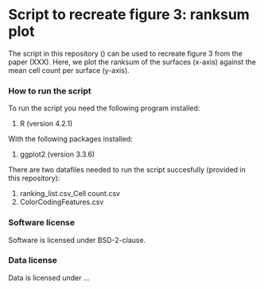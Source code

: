 
<h1>Script to recreate figure 3: ranksum plot </h1>
The script in this repository () can be used to recreate figure 3 from the paper (XXX). Here, we plot the ranksum of the surfaces (x-axis) against the mean cell count per surface (y-axis).

<h3> How to run the script </h3>
To run the script you need the following program installed:
<ol>
  <li> R (version 4.2.1) </li>
</ol>
With the following packages installed:
<ol>
  <li>ggplot2 (version 3.3.6)</li>
</ol>

There are two datafiles needed to run the script succesfully (provided in this repository):
<ol><li>ranking_list.csv_Cell count.csv</li><li>ColorCodingFeatures.csv</li></ol>

<h3> Software license </h3>
Software is licensed under BSD-2-clause.

<h3> Data license </h3>
Data is licensed under ...
